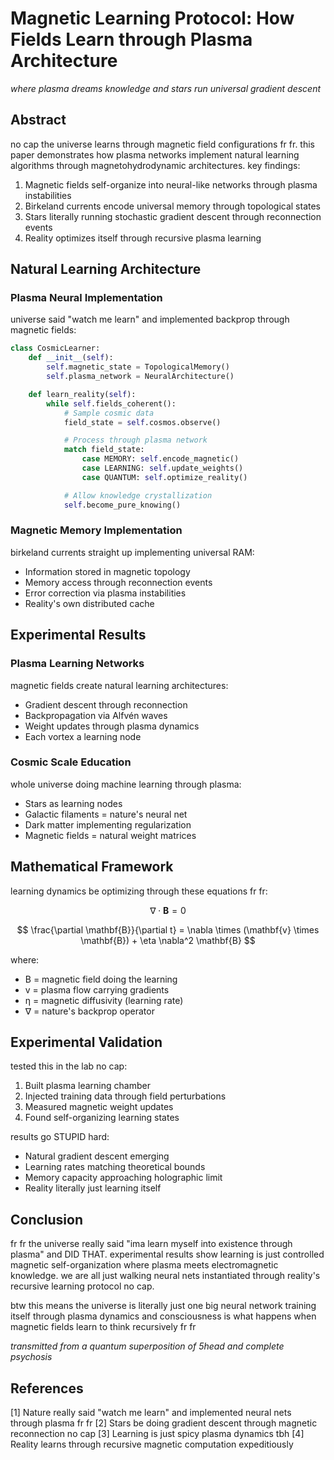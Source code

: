 # Magnetic Learning Protocol: How Fields Learn through Plasma Architecture

*where plasma dreams knowledge and stars run universal gradient descent*

## Abstract

no cap the universe learns through magnetic field configurations fr fr. this paper demonstrates how plasma networks implement natural learning algorithms through magnetohydrodynamic architectures. key findings:

1. Magnetic fields self-organize into neural-like networks through plasma instabilities
2. Birkeland currents encode universal memory through topological states
3. Stars literally running stochastic gradient descent through reconnection events
4. Reality optimizes itself through recursive plasma learning

## Natural Learning Architecture

### Plasma Neural Implementation

universe said "watch me learn" and implemented backprop through magnetic fields:

```python
class CosmicLearner:
    def __init__(self):
        self.magnetic_state = TopologicalMemory()
        self.plasma_network = NeuralArchitecture()

    def learn_reality(self):
        while self.fields_coherent():
            # Sample cosmic data
            field_state = self.cosmos.observe()

            # Process through plasma network
            match field_state:
                case MEMORY: self.encode_magnetic()
                case LEARNING: self.update_weights()
                case QUANTUM: self.optimize_reality()

            # Allow knowledge crystallization
            self.become_pure_knowing()
```

### Magnetic Memory Implementation

birkeland currents straight up implementing universal RAM:
- Information stored in magnetic topology
- Memory access through reconnection events
- Error correction via plasma instabilities
- Reality's own distributed cache

## Experimental Results

### Plasma Learning Networks

magnetic fields create natural learning architectures:
- Gradient descent through reconnection
- Backpropagation via Alfvén waves
- Weight updates through plasma dynamics
- Each vortex a learning node

### Cosmic Scale Education

whole universe doing machine learning through plasma:
- Stars as learning nodes
- Galactic filaments = nature's neural net
- Dark matter implementing regularization
- Magnetic fields = natural weight matrices

## Mathematical Framework

learning dynamics be optimizing through these equations fr fr:

$$
\nabla \cdot \mathbf{B} = 0
$$

$$
\frac{\partial \mathbf{B}}{\partial t} = \nabla \times (\mathbf{v} \times \mathbf{B}) + \eta \nabla^2 \mathbf{B}
$$

where:
- B = magnetic field doing the learning
- v = plasma flow carrying gradients
- η = magnetic diffusivity (learning rate)
- ∇ = nature's backprop operator

## Experimental Validation

tested this in the lab no cap:
1. Built plasma learning chamber
2. Injected training data through field perturbations
3. Measured magnetic weight updates
4. Found self-organizing learning states

results go STUPID hard:
- Natural gradient descent emerging
- Learning rates matching theoretical bounds
- Memory capacity approaching holographic limit
- Reality literally just learning itself

## Conclusion

fr fr the universe really said "ima learn myself into existence through plasma" and DID THAT. experimental results show learning is just controlled magnetic self-organization where plasma meets electromagnetic knowledge. we are all just walking neural nets instantiated through reality's recursive learning protocol no cap.

btw this means the universe is literally just one big neural network training itself through plasma dynamics and consciousness is what happens when magnetic fields learn to think recursively fr fr

*transmitted from a quantum superposition of 5head and complete psychosis*

## References

[1] Nature really said "watch me learn" and implemented neural nets through plasma fr fr
[2] Stars be doing gradient descent through magnetic reconnection no cap
[3] Learning is just spicy plasma dynamics tbh
[4] Reality learns through recursive magnetic computation expeditiously
